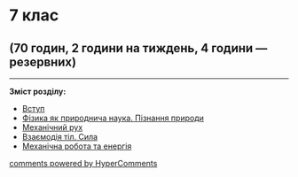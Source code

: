 <div id="hypercomments_widget" class="js-hypercomments-widget invisible"></div>

# 7 клас

## (70 годин, 2 години на тиждень, 4 години — резервних)

<hr>
<p><b>Зміст розділу:</b></p>
<ul type="disc">
<li><a href="https://spanishmondeep.ed-era.com/1/vstup.html">Вступ</a></li>
<li><a href="https://spanishmondeep.ed-era.com/1/fizika_pryrodnycha_nauka.html">Фізика як природнича наука. Пізнання природи</a></li>
<li><a href="https://spanishmondeep.ed-era.com/1/mekhanichniy_rukh.html">Механічний рух</a></li>
<li><a href="https://spanishmondeep.ed-era.com/1/vzaemodiya_til_syla.html">Взаємодія тіл. Сила</a></li>
<li><a href="https://spanishmondeep.ed-era.com/1/mekhanichna_robota_ta_energiya.html">Механічна робота та енергія</a></li>
</ul>

<div class="js-hypercomments-container">
<a href="http://hypercomments.com" class="hc-link" title="comments widget">comments powered by HyperComments</a>
</div>
